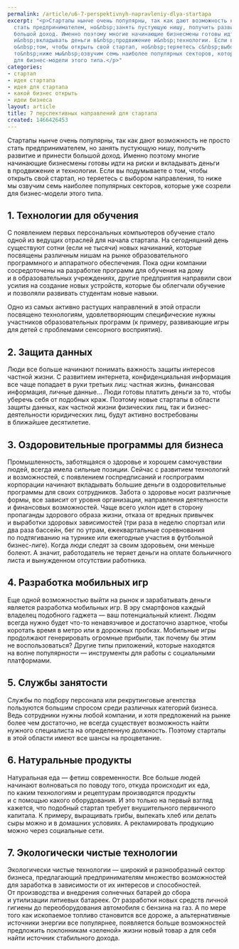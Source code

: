 ```yaml
---
permalink: /article/u6-7-perspektivnyh-napravleniy-dlya-startapa
excerpt: "<p>Стартапы нынче очень популярны, так как дают возможность не&nbsp;просто
  стать предпринимателем, но&nbsp;занять пустующую нишу, получить развитие и&nbsp;принести
  большой доход. Именно поэтому многие начинающие бизнесмены готовы идти на&nbsp;риски
  и&nbsp;вкладывать деньги в&nbsp;продвижение и&nbsp;технологии. Если вы&nbsp;подумываете
  о&nbsp;том, чтобы открыть свой стартап, но&nbsp;теряетесь с&nbsp;выбором направления,
  то&nbsp;ниже мы&nbsp;озвучим семь наиболее популярных секторов, которые уже созрели
  для бизнес-модели этого типа.</p>"
categories:
- стартап
- идея стартапа
- идея для стартапа
- какой бизнес открыть
- идеи бизнеса
layout: article
title: 7 перспективных направлений для стартапа
created: 1466426453
---
```

Стартапы нынче очень популярны, так как дают возможность не просто стать предпринимателем, но занять пустующую нишу, получить развитие и принести большой доход. Именно поэтому многие начинающие бизнесмены готовы идти на риски и вкладывать деньги в продвижение и технологии. Если вы подумываете о том, чтобы открыть свой стартап, но теряетесь с выбором направления, то ниже мы озвучим семь наиболее популярных секторов, которые уже созрели для бизнес-модели этого типа.

## 1. Технологии для обучения ##

С появлением первых персональных компьютеров обучение стало одной из ведущих отраслей для начала стартапа. На сегодняшний день существуют сотни (если не тысячи) новых начинаний, которые посвящены различным нишам на рынке образовательного программного и аппаратного обеспечения. Пока одни компании сосредоточены на разработке программ для обучения на дому и в образовательных учреждениях, другие предприятия направили свои усилия на создание новых устройств, которые бы облегчали обучение и позволяли развивать студентам новые навыки.

Одно из самых активно растущих направлений в этой отрасли посвящено технологиям, удовлетворяющим специфические нужны участников образовательных программ (к примеру, развивающие игры для детей с проблемами сенсорного восприятия).

## 2. Защита данных ##

Люди все больше начинают понимать важность защиты интересов частной жизни. С развитием интернета, конфиденциальная информация все чаще попадает в руки третьих лиц: частная жизнь, финансовая информация, личные данные... Люди готовы платить деньги за то, чтобы уберечь себя от подобных краж. Поэтому новые стартапы в области защиты данных, как частной жизни физических лиц, так и бизнес-деятельности юридических лиц, будут активно востребованы в ближайшее десятилетие.

## 3. Оздоровительные программы для бизнеса ##

Промышленность, заботящаяся о здоровье и хорошем самочувствии людей, всегда имела сильные позиции. Сейчас с развитием технологий и возможностей, с появлением госпредписаний и госпрограмм корпорации начинают вкладывать большие деньги в оздоровительные программы для своих сотрудников. Забота о здоровье носит различные формы, все зависит от уровня организации, направления деятельности и финансовых возможностей. Чаще всего уклон идет в сторону пропаганды здорового образа жизни, отказа от вредных привычек и выработки здоровых зависимостей (три раза в неделю спортзал или два раза бассейн, бег по утрам, ежеквартальные соревнования по подтягиванию на турнике или ежегодные участия в футбольной бизнес-лиге). Когда люди следят за своим здоровьем, они меньше болеют. А значит, работодатель не теряет деньги на оплате больничного листа и вынужденном отсутствии работника.

## 4. Разработка мобильных игр ##

Еще одной возможностью выйти на рынок и зарабатывать деньги является разработка мобильных игр. В эру смартфонов каждый владелец подобного гаджета — ваш потенциальный клиент. Людям всегда нужно будет что-то ненавязчивое и достаточно азартное, чтобы коротать время в метро или в дорожных пробках. Мобильные игры продолжают генерировать огромные прибыли, так почему бы этим не воспользоваться? Другие типы приложений, которые находятся на волне популярности — инструменты для работы с социальными платформами.

## 5. Службы занятости ##

Службы по подбору персонала или рекрутинговые агентства пользуются большим спросом среди различных категорий бизнеса. Ведь сотрудники нужны любой компании, и хотя предложений на рынке более чем достаточно, не всегда существует возможность найти нужного специалиста на определенную должность. Поэтому стартапы в этой области имеют все шансы на процветание.

## 6. Натуральные продукты ##

Натуральная еда — фетиш современности. Все больше людей начинают волноваться по поводу того, откуда происходит их еда, по каким технологиям и рецептурам производятся продукты и с помощью какого оборудования. И это только на первый взгляд кажется, что подобный стартап требует внушительного первичного капитала. К примеру, выращивать грибы, выпекать хлеб или делать сыры можно и в домашних условиях. А рекламировать продукцию можно через социальные сети.

## 7. Экологически чистые технологии ##

Экологически чистые технологии — широкий и разнообразный сектор бизнеса, предлагающий предпринимателям множество возможностей для заработка в зависимости от их интересов и способностей. От производства и внедрения солнечных батарей до сбора и утилизации литиевых батареек. От разработки новых средств личной гигиены до переоборудования автомобиля с бензина на газ. А по мере того как ископаемое топливо становится все дороже, а альтернативные источники энергии все популярнее, появляется больше возможностей предложить поклонникам «зеленой» жизни новый товар а для себя найти источник стабильного дохода.
